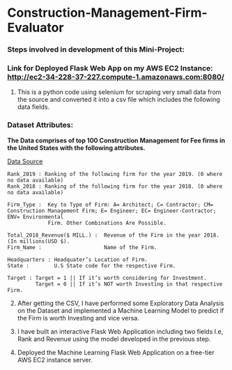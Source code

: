 # Construction-Management-Firm-Evaluator


### Steps involved in development of this Mini-Project:

### Link for Deployed Flask Web App on my AWS EC2 Instance: http://ec2-34-228-37-227.compute-1.amazonaws.com:8080/



1) This is a python code using selenium for scraping very small data from the source and converted it into a csv file which includes the following data fields.

### Dataset Attributes:

**The Data comprises of top 100 Construction Management for Fee firms in the United States with the following attributes.**

[Data Source]( https://www.enr.com/Toplists/2021-Top-100-CM-for-Fee-Firms-Preview )

``````````````````````````````````````````````````````````````
Rank_2019 : Ranking of the following firm for the year 2019. (0 where no data available)
Rank_2018 : Ranking of the following firm for the year 2018. (0 where no data available)
`````````````````````````````````````````````````````````````````
`````````````````````````````````````````````````````````````````
Firm_Type :  Key to Type of Firm: A= Architect; C= Contractor; CM= Construction Management Firm; E= Engineer; EC= Engineer-Contractor; ENV= Environmental 
             Firm. Other Combinations Are Possible.
`````````````````````````````````````````````````````````````````
`````````````````````````````````````````````````````````````````
Total_2018_Revenue($ MILL.) :  Revenue of the Firm in the year 2018. (In millions(USD $).
Firm_Name :                    Name of the Firm.
`````````````````````````````````````````````````````````````````
`````````````````````````````````````````````````````````````````
Headquarters : Headquater’s Location of Firm.
State :        U.S State code for the respective Firm.
`````````````````````````````````````````````````````````````````
`````````````````````````````````````````````````````````````````
Target : Target = 1 || If it’s worth considering for Investment.
         Target = 0 || If it’s NOT worth Investing in that respective Firm. 
``````````````````````````````````````````````````````````````````````````````

2) After getting the CSV, I have performed some Exploratory Data Analysis on the Dataset and implemented a Machine Learning Model to predict if the Firm is worth Investing and vice versa.

3) I have built an interactive Flask Web Application including two fields I.e, Rank and Revenue using the model developed in the previous step.

4) Deployed the Machine Learning Flask Web Application on a free-tier AWS EC2 instance server.

